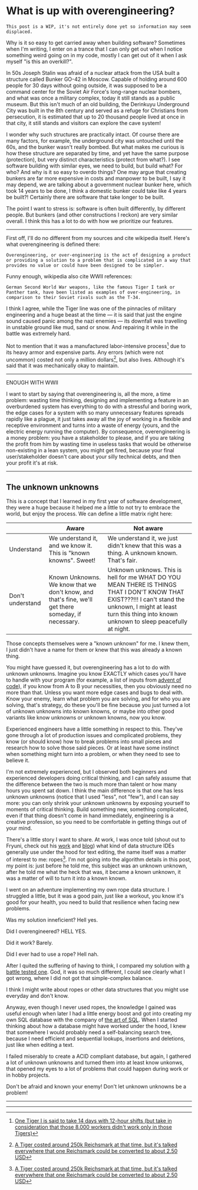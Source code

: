 # What is up with overengineering?

```
This post is a WIP, it's not entirely done yet so information may seem displaced.
```

Why is it so easy to get carried away when building software? Sometimes when I'm writing, I enter on a trance that I can
only get out when I notice something weird going on in my code, mostly I can get out of it when I ask myself "is this an
overkill?".

In 50s Joseph Stalin was afraid of a nuclear attack from the USA built a structure called Bunker GO-42 in Moscow.
Capable of holding around 600 people for 30 days without going outside, it was supposed to be a command center for the
Soviet Air Force's long-range nuclear bombers, and what was once a military complex, today it still stands as a public
museum. But this isn't much of an old building, the Derinkuyu Underground City was built in the 8th century and served
as a refuge for Christians from persecution, it is estimated that up to 20 thousand people lived at once in that city,
it still stands and visitors can explore the cave system!

I wonder why such structures are practically intact. Of course there are many factors, for example, the underground city
was untouched until the 60s, and the bunker wasn't really bombed. But what makes me curious is how these structure are
separated by time, and yet have the same purpose (protection), but very distinct characteristics (protect from what?). I
see software building with similar eyes, we need to build, but build what? For who? And why is it so easy to overdo
things? One may argue that creating bunkers are far more expensive in costs and manpower to be built, I say it may
depend, we are talking about a government nuclear bunker here, which took 14 years to be done, I think a domestic bunker
could take like 4 years be built?! Certainly there are software that take longer to be built.

The point I want to stress is: software is often built differently, by different people. But bunkers (and other
constructions I reckon) are very similar overall. I think this has a lot to do with how we prioritize our features.

---

First off, I'll do no different from my sources and cite wikipedia itself. Here's what overengineering is defined there:

```
Overengineering, or over-engineering is the act of designing a product or providing a solution to a problem that is complicated in a way that provides no value or could have been designed to be simpler.
```

Funny enough, wikipedia also cite WWII references:

```
German Second World War weapons, like the famous Tiger I tank or Panther tank, have been listed as examples of over-engineering, in comparison to their Soviet rivals such as the T-34.
```

I think I agree, while the Tiger line was one of the pinnacles of military engineering and a huge beast at the time — it
is said that just the engine sound caused panic among the nazi enemies — its downfall was travelling in unstable ground
like mud, sand or snow. And repairing it while in the battle was extremely hard.

Not to mention that it was a manufactured labor-intensive process[^2] due to its heavy armor and expensive parts. Any
errors (which were not uncommon) costed not only a million dollars[^3], but also lives. Although it's said that it was
mechanically okay to maintain.

---

ENOUGH WITH WWII

I want to start by saying that overengineering is, all the more, a time problem: wasting time thinking, designing and
implementing a feature in an overburdened system has everything to do with a stressful and boring work, the edge cases
for a system with so many unnecessary features spreads rapidly like a plague, it just takes away all the joy of working
in a flexible and receptive environment and turns into a waste of energy (yours, and the electric energy running the
computer). By consequence, overengineering is a money problem: you have a stakeholder to please, and if you are taking
the profit from him by wasting time in useless tasks that would be otherwise non-existing in a lean system, you might
get fired, because your final user/stakeholder doesn't care about your silly technical debts, and then your profit it's
at risk.

---

## The unknown unknowns

This is a concept that I learned in my first year of software development, they were a huge because it helped me a
little to not try to embrace the world, but enjoy the process. We can define a little matrix right here:

|                  | Aware                                                                                               | Not aware                                                                                                                                                                                                             |
|------------------|-----------------------------------------------------------------------------------------------------|-----------------------------------------------------------------------------------------------------------------------------------------------------------------------------------------------------------------------|
| Understand       | We understand it, and we know it. This is "known knowns". Sweet!                                    | We understand it, we just didn't knew that this was a thing. A unknown known. That's fair.                                                                                                                            |
| Don't understand | Known Unknowns. We know that we don't know, and that's fine, we'll get there someday, if necessary. | Unknown unknows. This is hell for me WHAT DO YOU MEAN THERE IS THINGS THAT I DON'T KNOW THAT EXIST???!!! I can't stand the unknown, I might at least turn this thing into known unknown to sleep peacefully at night. |

Those concepts themselves were a "known unknown" for me. I knew them, I just didn't have a name for them or knew that
this was already a known thing.

You might have guessed it, but overengineering has a lot to do with unknown unknowns. Imagine you know EXACTLY which cases you'll have to handle with your program (for example, a list of inputs from [advent of code](https://adventofcode.com)), if you know from A to B your necessities, then you obviously need no more than that. Unless you want more edge cases and bugs to deal with. Know your enemy, learn what problem you are solving, and for who you are solving, that's strategy, do these you'll be fine because you just turned a lot of unknown unknowns into known knowns, or maybe into other good variants like know unknowns or unknown knowns, now you know.

Experienced engineers have a little something in respect to this. They've gone through a lot of production issues and complicated problems, they know (or should know) how to break problems into small pieces and research how to solve those said pieces. Or at least have some instinct when something might turn into a problem, or when they need to see to believe it.

I'm not extremely experienced, but I observed both beginners and experienced developers doing critical thinking, and I can safely assume that the difference between the two is much more than talent or how many hours you spent sat down. I think the main difference is that one has less unknown unknowns (notice that I used "less", not "few"), and I can say more: you can only shrink your unknown unknowns by exposing yourself to moments of critical thinking. Build something new, something complicated, even if that thing doesn't come in hand immediately, engineering is a creative profession, so you need to be comfortable in getting things out of your mind.

There's a little story I want to share. At work, I was once told (shout out to Fryuni, check out his [work](https://github.com/fryuni) and [blog](https://fryuni.dev/)) what kind of data structure IDEs generally use under the hood for text editing, the name itself was a matter of interest to me: ropes[^4]. I'm not going into the algorithm details in this post, my point is: just before he told me, this subject was an unknown unknown, after he told me what the heck that was, it became a known unknown, it was a matter of will to turn it into a known known.

I went on an adventure implementing my own rope data structure. I struggled a little, but it was a good pain, just like a workout, you know it's good for your health, you need to build that resilience when facing new problems. 

Was my solution inneficient? Hell yes. 

Did I overengineered? HELL YES. 

Did it work? Barely.

Did I ever had to use a rope? Hell nah.

After I quited the suffering of having to think, I compared my solution with [a battle tested one](https://github.com/zyedidia/rope/blob/master/rope.go). God, it was so much different, I could see clearly what I got wrong, where I did not got that simple-complex balance.

I think I might write about ropes or other data structures that you might use everyday and don't know.

Anyway, even though I never used ropes, the knowledge I gained was useful enough when later I had a little energy boost and got into creating my own SQL database with the company of [the art of SQL](https://www.amazon.com.br/Art-SQL-Stephane-Faroult/dp/0596008945). When I started thinking about how a database might have worked under the hood, I knew that somewhere I would probably need a self-balancing search tree, because I need efficient and sequential lookups, insertions and deletions, just like when editing a text.

I failed miserably to create a ACID compliant database, but again, I gathered a lot of unknown unknowns and turned them into at least know unkonws, that opened my eyes to a lot of problems that could happen during work or in hobby projects.

Don't be afraid and known your enemy! Don't let unknown unknowns be a problem!

---





---

[^1]: [Göbekli Tepe is a sanctuary dated around 9600–7000 BCE, when the last Ice Age was ending!](https://en.wikipedia.org/wiki/Doln%C3%AD_V%C4%9Bstonice#:~:text=a%20small%20settlement%20of%20mammoth%20hunters%20consisting%20of%20huts%20built%20with%20rocks%20and%20mammoth%20bones%20was%20founded%20on%20the%20site%20of%20what%20is%20now%20Doln%C3%AD%20V%C4%9Bstonice)

[^2]: [One Tiger I is said to take 14 days with 12-hour shifts (but take in consideration that those 8.000 workers didn't work only in those Tigers)](https://tankmuseum.org/article/building-a-tiger-tank/#:~:text=They%20worked%20in%20two%2012%20hour%20shifts%2C%20with%20the%20night%20shift%20up%20to%2050%25%20less%20productive%20than%20the%20day%20shift)

[^3]: [A Tiger costed around 250k Reichsmark at that time, but it's talked everywhere that one Reichsmark could be converted to about 2.50 USD](https://tanks-encyclopedia.com/ww2/germany/panzer-vi_tiger.php#:~:text=Each%20Tiger%20was%20calculated%20to%20cost%20RM250%2C800%20(Reichsmarks)%20to%20build%20compared%20to%20just%20RM117%2C100%20for%20a%20Panther%20and%20RM103%2C462%20for%20a%20Panzer%20IV.)

[^4]: [A Tiger costed around 250k Reichsmark at that time, but it's talked everywhere that one Reichsmark could be converted to about 2.50 USD](https://tanks-encyclopedia.com/ww2/germany/panzer-vi_tiger.php#:~:text=Each%20Tiger%20was%20calculated%20to%20cost%20RM250%2C800%20(Reichsmarks)%20to%20build%20compared%20to%20just%20RM117%2C100%20for%20a%20Panther%20and%20RM103%2C462%20for%20a%20Panzer%20IV.)

